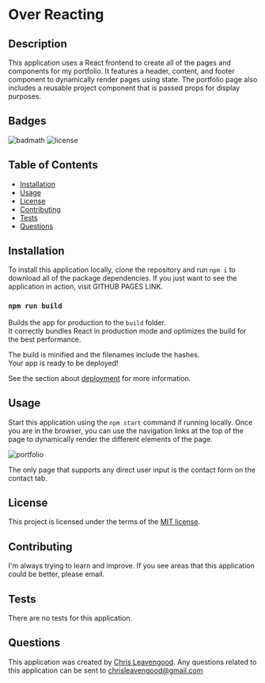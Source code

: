 # Over Reacting

## Description

This application uses a React frontend to create all of the pages and components for my portfolio. It features a header, content, and footer component to dynamically render pages using state. The portfolio page also includes a reusable project component that is passed props for display purposes.

## Badges

![badmath](https://img.shields.io/github/languages/top/lernantino/badmath) ![license](https://img.shields.io/github/license/Cleave13/over-reacting)

## Table of Contents

- [Installation](#installation)
- [Usage](#usage)
- [License](#license)
- [Contributing](#contributing)
- [Tests](#tests)
- [Questions](#questions)

## Installation

To install this application locally, clone the repository and run `npm i` to download all of the package dependencies. If you just want to see the application in action, visit GITHUB PAGES LINK.

### `npm run build`

Builds the app for production to the `build` folder.\
It correctly bundles React in production mode and optimizes the build for the best performance.

The build is minified and the filenames include the hashes.\
Your app is ready to be deployed!

See the section about [deployment](https://facebook.github.io/create-react-app/docs/deployment) for more information.

## Usage

Start this application using the `npm start` command if running locally. Once you are in the browser, you can use the navigation links at the top of the page to dynamically render the different elements of the page.

![portfolio](../over-reacting/public/assets/images/portfolio.png)

The only page that supports any direct user input is the contact form on the contact tab.

## License

This project is licensed under the terms of the [MIT license](https://choosealicense.com/licenses/mit/).

## Contributing

I'm always trying to learn and improve. If you see areas that this application could be better, please email.

## Tests

There are no tests for this application.

## Questions

This application was created by [Chris Leavengood](https://github.com/Cleave13). Any questions related to this application can be sent to chrisleavengood@gmail.com